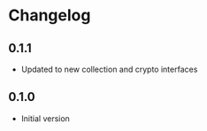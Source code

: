 # Changelog

## 0.1.1

- Updated to new collection and crypto interfaces

## 0.1.0

- Initial version
